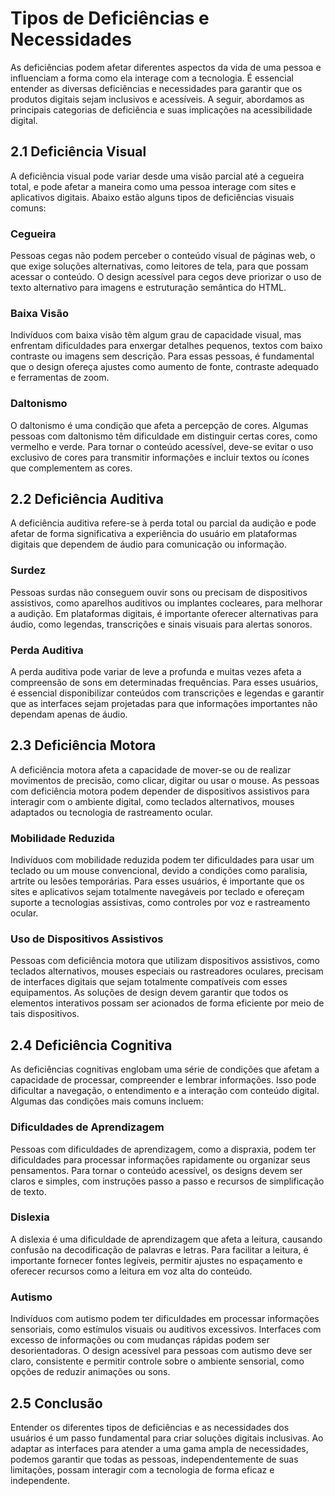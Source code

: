 # Tipos de Deficiências e Necessidades

As deficiências podem afetar diferentes aspectos da vida de uma pessoa e influenciam a forma como ela interage com a tecnologia. É essencial entender as diversas deficiências e necessidades para garantir que os produtos digitais sejam inclusivos e acessíveis. A seguir, abordamos as principais categorias de deficiência e suas implicações na acessibilidade digital.

## 2.1 Deficiência Visual

A deficiência visual pode variar desde uma visão parcial até a cegueira total, e pode afetar a maneira como uma pessoa interage com sites e aplicativos digitais. Abaixo estão alguns tipos de deficiências visuais comuns:

### Cegueira
Pessoas cegas não podem perceber o conteúdo visual de páginas web, o que exige soluções alternativas, como leitores de tela, para que possam acessar o conteúdo. O design acessível para cegos deve priorizar o uso de texto alternativo para imagens e estruturação semântica do HTML.

### Baixa Visão
Indivíduos com baixa visão têm algum grau de capacidade visual, mas enfrentam dificuldades para enxergar detalhes pequenos, textos com baixo contraste ou imagens sem descrição. Para essas pessoas, é fundamental que o design ofereça ajustes como aumento de fonte, contraste adequado e ferramentas de zoom.

### Daltonismo
O daltonismo é uma condição que afeta a percepção de cores. Algumas pessoas com daltonismo têm dificuldade em distinguir certas cores, como vermelho e verde. Para tornar o conteúdo acessível, deve-se evitar o uso exclusivo de cores para transmitir informações e incluir textos ou ícones que complementem as cores.

## 2.2 Deficiência Auditiva

A deficiência auditiva refere-se à perda total ou parcial da audição e pode afetar de forma significativa a experiência do usuário em plataformas digitais que dependem de áudio para comunicação ou informação.

### Surdez
Pessoas surdas não conseguem ouvir sons ou precisam de dispositivos assistivos, como aparelhos auditivos ou implantes cocleares, para melhorar a audição. Em plataformas digitais, é importante oferecer alternativas para áudio, como legendas, transcrições e sinais visuais para alertas sonoros.

### Perda Auditiva
A perda auditiva pode variar de leve a profunda e muitas vezes afeta a compreensão de sons em determinadas frequências. Para esses usuários, é essencial disponibilizar conteúdos com transcrições e legendas e garantir que as interfaces sejam projetadas para que informações importantes não dependam apenas de áudio.

## 2.3 Deficiência Motora

A deficiência motora afeta a capacidade de mover-se ou de realizar movimentos de precisão, como clicar, digitar ou usar o mouse. As pessoas com deficiência motora podem depender de dispositivos assistivos para interagir com o ambiente digital, como teclados alternativos, mouses adaptados ou tecnologia de rastreamento ocular.

### Mobilidade Reduzida
Indivíduos com mobilidade reduzida podem ter dificuldades para usar um teclado ou um mouse convencional, devido a condições como paralisia, artrite ou lesões temporárias. Para esses usuários, é importante que os sites e aplicativos sejam totalmente navegáveis por teclado e ofereçam suporte a tecnologias assistivas, como controles por voz e rastreamento ocular.

### Uso de Dispositivos Assistivos
Pessoas com deficiência motora que utilizam dispositivos assistivos, como teclados alternativos, mouses especiais ou rastreadores oculares, precisam de interfaces digitais que sejam totalmente compatíveis com esses equipamentos. As soluções de design devem garantir que todos os elementos interativos possam ser acionados de forma eficiente por meio de tais dispositivos.

## 2.4 Deficiência Cognitiva

As deficiências cognitivas englobam uma série de condições que afetam a capacidade de processar, compreender e lembrar informações. Isso pode dificultar a navegação, o entendimento e a interação com conteúdo digital. Algumas das condições mais comuns incluem:

### Dificuldades de Aprendizagem
Pessoas com dificuldades de aprendizagem, como a dispraxia, podem ter dificuldades para processar informações rapidamente ou organizar seus pensamentos. Para tornar o conteúdo acessível, os designs devem ser claros e simples, com instruções passo a passo e recursos de simplificação de texto.

### Dislexia
A dislexia é uma dificuldade de aprendizagem que afeta a leitura, causando confusão na decodificação de palavras e letras. Para facilitar a leitura, é importante fornecer fontes legíveis, permitir ajustes no espaçamento e oferecer recursos como a leitura em voz alta do conteúdo.

### Autismo
Indivíduos com autismo podem ter dificuldades em processar informações sensoriais, como estímulos visuais ou auditivos excessivos. Interfaces com excesso de informações ou com mudanças rápidas podem ser desorientadoras. O design acessível para pessoas com autismo deve ser claro, consistente e permitir controle sobre o ambiente sensorial, como opções de reduzir animações ou sons.

## 2.5 Conclusão

Entender os diferentes tipos de deficiências e as necessidades dos usuários é um passo fundamental para criar soluções digitais inclusivas. Ao adaptar as interfaces para atender a uma gama ampla de necessidades, podemos garantir que todas as pessoas, independentemente de suas limitações, possam interagir com a tecnologia de forma eficaz e independente.
